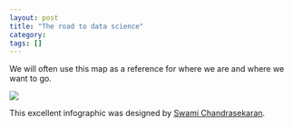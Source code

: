 ```yaml
---
layout: post
title: "The road to data science"
category: 
tags: []
---
```


We will often use this map as a reference for where we are and where we want to go. 

<img src="http://nirvacana.com/thoughts/wp-content/uploads/2013/07/RoadToDataScientist1.png">

This excellent infographic was designed by <a href="http://nirvacana.com/thoughts/becoming-a-data-scientist/">Swami Chandrasekaran</a>.
